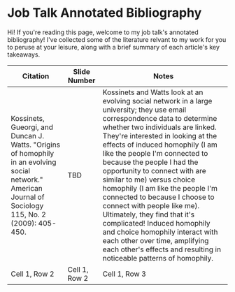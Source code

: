 # Job Talk Annotated Bibliography 
Hi! If you're reading this page, welcome to my job talk's annotated bibliography! I've collected some of the literature relvant to my work for you to peruse at your leisure, along with a brief summary of each article's key takeaways. 

| Citation     |  Slide Number    |     Notes      |
| ------------- | ---- | ---------------|
| Kossinets, Gueorgi, and Duncan J. Watts. "Origins of homophily in an evolving social network." American Journal of Sociology 115, No. 2 (2009): 405-450.| TBD | Kossinets and Watts look at an evolving social network in a large university; they use email correspondence data to determine whether two individuals are linked. They're interested in looking at the effects of induced homophily (I am like the people I'm connected to because the people I had the opportunity to connect with are similar to me) versus choice homophily (I am like the people I'm connected to because I choose to connect with people like me). Ultimately, they find that it's complicated! Induced homophily and choice homophily interact with each other over time, amplifying each other's effects and resulting in noticeable patterns of homophily.|
| Cell 1, Row 2 | Cell 1, Row 2 | Cell 1, Row 3 |